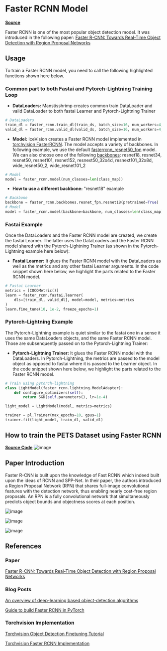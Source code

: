# Faster RCNN Model

[**Source**](https://github.com/airctic/mantisshrimp/tree/master/mantisshrimp/models/rcnn/faster_rcnn/)

Faster RCNN is one of the most popular object detection model. It was introduced in the following paper:
[Faster R-CNN: Towards Real-Time Object Detection with Region Proposal Networks](https://arxiv.org/abs/1506.01497)

## Usage
To train a Faster RCNN model, you need to call the following highlighted functions shown here below. 

### **Common part to both Fastai and Pytorch-Lightning Training Loop**

- **DataLoaders:** Manstisshrimp creates common train DataLoader and valid DataLoader to both fastai Learner and Pytorch-Lightning Trainer   

``` python hl_lines="2 3"
# DataLoaders
train_dl = faster_rcnn.train_dl(train_ds, batch_size=16, num_workers=4, shuffle=True)
valid_dl = faster_rcnn.valid_dl(valid_ds, batch_size=16, num_workers=4, shuffle=False)
```


- **Model:** IceVision creates a Faster RCNN model implemented in [torchvision FasterRCNN](https://github.com/pytorch/vision/blob/master/torchvision/models/detection/faster_rcnn.py). The model accepts a variety of backbones. In following example, we use the default [fasterrcnn_resnet50_fpn](https://github.com/pytorch/vision/blob/27278ec8887a511bd7d6f1202d50b0da7537fc3d/torchvision/models/detection/faster_rcnn.py#L291) model. We can also choose one of the following [backbones](https://github.com/airctic/mantisshrimp/blob/master/mantisshrimp/backbones/resnet_fpn.py): resnet18, resnet34, resnet50, resnet101, resnet152, resnext50_32x4d, resnext101_32x8d, wide_resnet50_2, wide_resnet101_2


``` python hl_lines="2"
# Model
model = faster_rcnn.model(num_classes=len(class_map))
```

- **How to use a different backbone:** "resnet18" example
``` python hl_lines="2 4"
# Backbone
backbone = faster_rcnn.backbones.resnet_fpn.resnet18(pretrained=True)
# Model
model = faster_rcnn.model(backbone=backbone, num_classes=len(class_map))
```


### **Fastai Example**
Once the DataLoaders and the Faster RCNN model are created, we create the fastai Learner. The latter uses the DataLoaders and the Faster RCNN model shared with the Pytorch-Lightning Trainer (as shown in the Pytorch-Lightning example here below):

- **Fastai Learner:** It glues the Faster RCNN model with the DataLoaders as well as the metrics and any other fastai Learner arguments. In the code snippet shown here below, we highlight the parts related to the Faster RCNN model.

``` python hl_lines="3-5"
# Fastai Learner
metrics = [COCOMetric()]
learn = faster_rcnn.fastai.learner(
    dls=[train_dl, valid_dl], model=model, metrics=metrics
)
learn.fine_tune(10, 1e-2, freeze_epochs=1)
```

### **Pytorch-Lightning Example**
The Pytorch-Lightning example is quiet similar to the fastai one in a sense it uses the same DataLoaders objects, and the same Faster RCNN model. Those are subsenquently passed on to the Pytorch-Lightning Trainer:

- **Pytorch-Lightning Trainer:** It glues the Faster RCNN model with the DataLoaders. In Pytorch-Lightning, the metrics are passed to the model object as opposed to fastai where it is passed to the Learner object. In the code snippet shown here below, we highlight the parts related to the Faster RCNN model.

``` python hl_lines="2 6 9"
# Train using pytorch-lightning
class LightModel(faster_rcnn.lightning.ModelAdapter):
    def configure_optimizers(self):
        return SGD(self.parameters(), lr=1e-4)

light_model = LightModel(model, metrics=metrics)

trainer = pl.Trainer(max_epochs=10, gpus=1)
trainer.fit(light_model, train_dl, valid_dl)
```


## How to train the **PETS Dataset** using **Faster RCNN**

[**Source Code**](https://airctic.github.io/mantisshrimp/examples/training/)
![image](https://airctic.github.io/mantisshrimp/images/mantis-readme.png)


## Paper Introduction
Faster R-CNN is built upon the knowledge of Fast RCNN which indeed built upon the ideas of RCNN and SPP-Net. In their paper, the authors introduced a Region Proposal Network (RPN) that shares full-image convolutional features with the detection network, thus enabling nearly cost-free region proposals. An RPN is a fully convolutional network that simultaneously predicts object bounds and objectness scores at each position. 

![image](https://airctic.github.io/mantisshrimp/images/fast-rcnn-vs-faster-rcnn.png)

![image](https://airctic.github.io/mantisshrimp/images/faster-rcnn-fig-2.png)

![image](https://airctic.github.io/mantisshrimp/images/faster-rcnn-fig-3.png)


## References

### Paper
[Faster R-CNN: Towards Real-Time Object Detection with Region Proposal Networks](https://arxiv.org/abs/1506.01497)

### Blog Posts
[An overview of deep-learning based object-detection algorithms](https://medium.com/@fractaldle/brief-overview-on-object-detection-algorithms-ec516929be93)

[Guide to build Faster RCNN in PyTorch](https://medium.com/@fractaldle/guide-to-build-faster-rcnn-in-pytorch-95b10c273439)

### Torchvision Implementation

[Torchvision Object Detection Finetuning Tutorial](https://pytorch.org/tutorials/intermediate/torchvision_tutorial.html)

[Torchvision Faster RCNN Implementation](https://github.com/pytorch/vision/blob/master/torchvision/models/detection/faster_rcnn.py)

